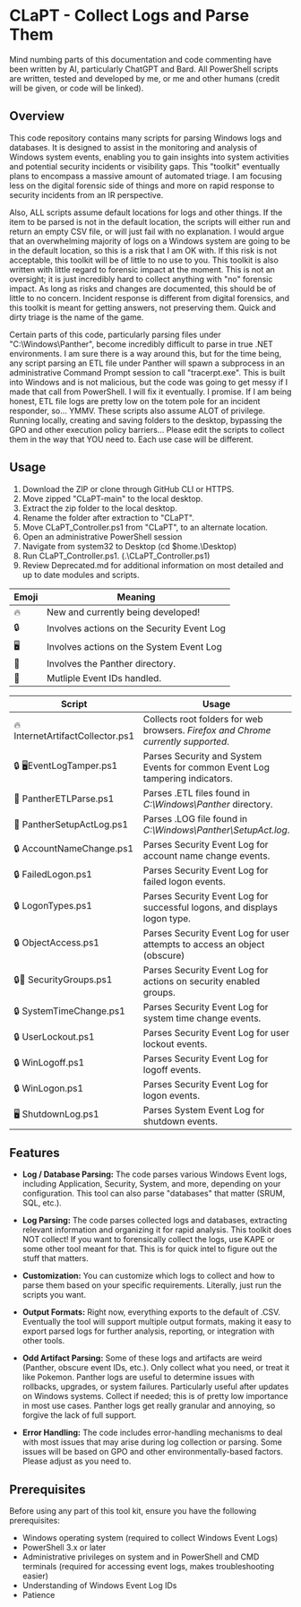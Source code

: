 # CLaPT - Collect Logs and Parse Them

Mind numbing parts of this documentation and code commenting have been written by AI, particularly ChatGPT and Bard. All PowerShell scripts are written, tested and developed by me, or me and other humans (credit will be given, or code will be linked).  

## Overview

This code repository contains many scripts for parsing Windows logs and databases. It is designed to assist in the monitoring and analysis of Windows system events, enabling you to gain insights into system activities and potential security incidents or visibility gaps. This "toolkit" eventually plans to encompass a massive amount of automated triage. I am focusing less on the digital forensic side of things and more on rapid response to security incidents from an IR perspective.

Also, ALL scripts assume default locations for logs and other things. If the item to be parsed is not in the default location, the scripts will either run and return an empty CSV file, or will just fail with no explanation. I would argue that an overwhelming majority of logs on a Windows system are going to be in the default location, so this is a risk that I am OK with. If this risk is not acceptable, this toolkit will be of little to no use to you. This toolkit is also written with little regard to forensic impact at the moment. This is not an oversight; it is just incredibly hard to collect anything with "no" forensic impact. As long as risks and changes are documented, this should be of little to no concern. Incident response is different from digital forensics, and this toolkit is meant for getting answers, not preserving them. Quick and dirty triage is the name of the game.

Certain parts of this code, particularly parsing files under "C:\Windows\Panther\", become incredibly difficult to parse in true .NET environments. I am sure there is a way around this, but for the time being, any script parsing an ETL file under Panther will spawn a subprocess in an administrative Command Prompt session to call "tracerpt.exe". This is built into Windows and is not malicious, but the code was going to get messy if I made that call from PowerShell. I will fix it eventually. I promise. If I am being honest, ETL file logs are pretty low on the totem pole for an incident responder, so... YMMV. These scripts also assume ALOT of privilege. Running locally, creating and saving folders to the desktop, bypassing the GPO and other execution policy barriers... Please edit the scripts to collect them in the way that YOU need to. Each use case will be different.

## Usage ## 

1. Download the ZIP or clone through GitHub CLI or HTTPS.
2. Move zipped "CLaPT-main" to the local desktop.
4. Extract the zip folder to the local desktop.
5. Rename the folder after extraction to "CLaPT".
6. Move CLaPT_Controller.ps1 from "CLaPT", to an alternate location.
7. Open an administrative PowerShell session
8. Navigate from system32 to Desktop (cd $home.\Desktop\)
9. Run CLaPT_Controller.ps1. (.\CLaPT_Controller.ps1)
10. Review Deprecated.md for additional information on most detailed and up to date modules and scripts.

| Emoji | Meaning|
| --- | --- |
| 🔥 | New and currently being developed! |
| 🔒 | Involves actions on the Security Event Log |
| 🖥️ | Involves actions on the System Event Log |
| 🐆 | Involves the Panther directory. |
| 🧅 | Mutliple Event IDs handled. |


| Script | Usage|
| --- | --- |
| 🔥 InternetArtifactCollector.ps1 | Collects root folders for web browsers. _Firefox and Chrome currently supported_. |
| 🔒 🖥️EventLogTamper.ps1 | Parses Security and System Events for common Event Log tampering indicators.  |
| 🐆 PantherETLParse.ps1 | Parses .ETL files found in _C:\Windows\Panther_ directory. |
| 🐆 PantherSetupActLog.ps1 | Parses .LOG file found in _C:\Windows\Panther\SetupAct.log_. |
| 🔒 AccountNameChange.ps1 | Parses Security Event Log for account name change events. |
| 🔒 FailedLogon.ps1 | Parses Security Event Log for failed logon events. |
| 🔒 LogonTypes.ps1 | Parses Security Event Log for successful logons, and displays logon type. |
| 🔒 ObjectAccess.ps1 | Parses Security Event Log for user attempts to access an object (obscure) |
| 🔒🧅 SecurityGroups.ps1 | Parses Security Event Log for actions on security enabled groups.|
| 🔒 SystemTimeChange.ps1 | Parses Security Event Log for system time change events. |
| 🔒 UserLockout.ps1 | Parses Security Event Log for user lockout events.  |
| 🔒 WinLogoff.ps1 | Parses Security Event Log for logoff events. |
| 🔒 WinLogon.ps1 | Parses Security Event Log for logon events. |
| 🖥️ ShutdownLog.ps1 | Parses System Event Log for shutdown events. |
   
## Features

- **Log / Database Parsing:** The code parses various Windows Event logs, including Application, Security, System, and more, depending on your configuration. This tool can also parse "databases" that matter (SRUM, SQL, etc.).

- **Log Parsing:** The code parses collected logs and databases, extracting relevant information and organizing it for rapid analysis. This toolkit does NOT collect! If you want to forensically collect the logs, use KAPE or some other tool meant for that. This is for quick intel to figure out the stuff that matters.

- **Customization:** You can customize which logs to collect and how to parse them based on your specific requirements. Literally, just run the scripts you want.

- **Output Formats:** Right now, everything exports to the default of .CSV. Eventually the tool will support multiple output formats, making it easy to export parsed logs for further analysis, reporting, or integration with other tools.

- **Odd Artifact Parsing:** Some of these logs and artifacts are weird (Panther, obscure event IDs, etc.). Only collect what you need, or treat it like Pokemon. Panther logs are useful to determine issues with rollbacks, upgrades, or system failures. Particularly useful after updates on Windows systems. Collect if needed; this is of pretty low importance in most use cases. Panther logs get really granular and annoying, so forgive the lack of full support.

- **Error Handling:** The code includes error-handling mechanisms to deal with most issues that may arise during log collection or parsing. Some issues will be based on GPO and other environmentally-based factors. Please adjust as you need to.

## Prerequisites

Before using any part of this tool kit, ensure you have the following prerequisites:

- Windows operating system (required to collect Windows Event Logs)
- PowerShell 3.x or later  
- Administrative privileges on system and in PowerShell and CMD terminals (required for accessing event logs, makes troubleshooting easier)
- Understanding of Windows Event Log IDs
- Patience
